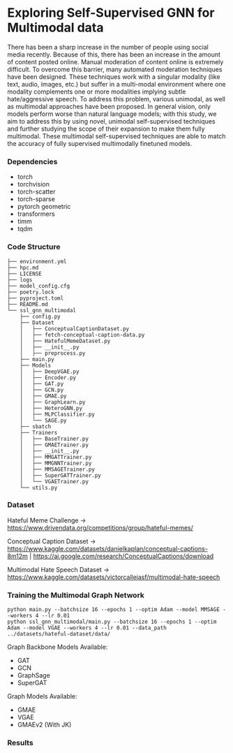 # Exploring Self-Supervised GNN for Multimodal data

There has been a sharp increase in the number of people using social media recently. Because of this, there has been an increase in the amount of content posted online. Manual moderation of content online is extremely difficult. To overcome this barrier, many automated moderation techniques have been designed. These techniques work with a singular modality (like text, audio, images, etc.) but suffer in a multi-modal environment where one modality complements one or more modalities implying subtle hate/aggressive speech. To address this problem, various unimodal, as well as multimodal approaches have been proposed. In general vision, only models perform worse than natural language models; with this study, we aim to address this by using novel, unimodal self-supervised techniques and further studying the scope of their expansion to make them fully multimodal. These multimodal self-supervised techniques are able to match the accuracy of fully supervised multimodally finetuned models.


### Dependencies
- torch
- torchvision
- torch-scatter
- torch-sparse
- pytorch geometric
- transformers
- timm
- tqdm

### Code Structure 
```
├── environment.yml
├── hpc.md
├── LICENSE
├── logs
├── model_config.cfg
├── poetry.lock
├── pyproject.toml
├── README.md
└── ssl_gnn_multimodal
    ├── config.py
    ├── Dataset
    │   ├── ConceptualCaptionDataset.py
    │   ├── fetch-conceptual-caption-data.py
    │   ├── HatefulMemeDataset.py
    │   ├── __init__.py
    │   ├── preprocess.py
    ├── main.py
    ├── Models
    │   ├── DeepVGAE.py
    │   ├── Encoder.py
    │   ├── GAT.py
    │   ├── GCN.py
    │   ├── GMAE.py
    │   ├── GraphLearn.py
    │   ├── HeteroGNN.py
    │   ├── MLPClassifier.py
    │   └── SAGE.py
    ├── sbatch
    ├── Trainers
    │   ├── BaseTrainer.py
    │   ├── GMAETrainer.py
    │   ├── __init__.py
    │   ├── MMGATTrainer.py
    │   ├── MMGNNTrainer.py
    │   ├── MMSAGETrainer.py
    │   ├── SuperGATTrainer.py
    │   └── VGAETrainer.py
    └── utils.py
```
### Dataset
Hateful Meme Challenge -> https://www.drivendata.org/competitions/group/hateful-memes/

Conceptual Caption Dataset -> https://www.kaggle.com/datasets/danielkaplan/conceptual-captions-8m12m | https://ai.google.com/research/ConceptualCaptions/download 

Multimodal Hate Speech Dataset -> https://www.kaggle.com/datasets/victorcallejasf/multimodal-hate-speech

### Training the Multimodal Graph Network
```
python main.py --batchsize 16 --epochs 1 --optim Adam --model MMSAGE --workers 4 --lr 0.01
python ssl_gnn_multimodal/main.py --batchsize 16 --epochs 1 --optim Adam --model VGAE --workers 4 --lr 0.01 --data_path ../datasets/hateful-dataset/data/
```

Graph Backbone Models Available:
- GAT
- GCN
- GraphSage
- SuperGAT

Graph Models Available:
- GMAE
- VGAE
- GMAEv2 (With JK)

### Results

<!-- |Modality| Model| AUROC| Accuracy|
|:----|:----|:----|:----|
|Unimodal| ResNet-50 (CASS)| 0.5405±0.045| 0.5445±0.015|
|Unimodal|Vit/Base-16 (CASS)| 0.53386±0.009| 0.59±0.017|
|Multimodal| ResNet-50 (CASS)| 0.501±0.078| 0.551±0.023|
|Multimodal| Vit/Base-16 (CASS)| 0.5±0.078| 0.625±0.032|
|Multimodal GNN| GCN| 0.514| 0.547|
|Multimodal GNN|GAT| 0.564| 0.499|
|Multimodal GNN|SAGE| 0.481| 0.62| -->


<!-- ### High Performance Optimization and Benchmark

Performance Benchmark details and script can be found in the `benchmarks/performance-hpc/` -->

